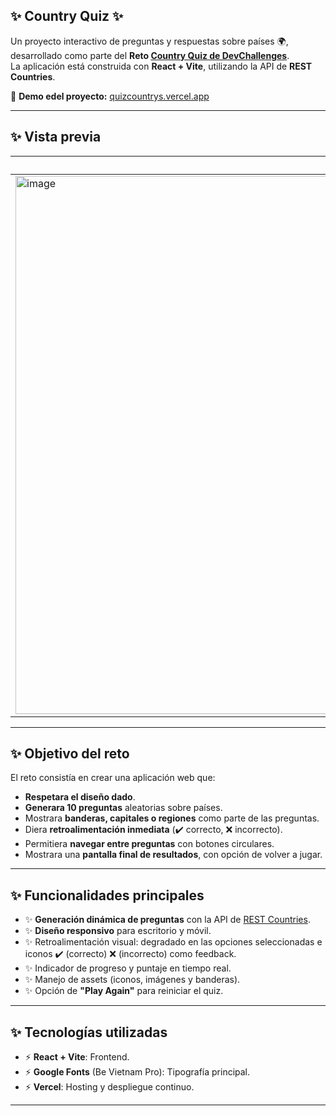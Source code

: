 ## ✨ Country Quiz ✨  

Un proyecto interactivo de preguntas y respuestas sobre países 🌍, desarrollado como parte del **Reto [Country Quiz de DevChallenges](https://devchallenges.io/)**.  
La aplicación está construida con **React + Vite**, utilizando la API de **REST Countries**.  

🔗 **Demo edel proyecto:** [quizcountrys.vercel.app](https://quizcountrys.vercel.app/)  

---

## ✨ Vista previa  

| Pantalla del Quiz | Pantalla de Resultados |
|-------------------|-------------------------|
| <img width="1919" height="861" alt="image" src="https://github.com/user-attachments/assets/10bad8f1-a0d2-4529-be22-c3eb7b0f3773" />|<img width="1919" height="861" alt="image" src="https://github.com/user-attachments/assets/be1091cd-2ebe-4eaa-83a4-20e73da3ec99" />|

---

## ✨ Objetivo del reto  

El reto consistía en crear una aplicación web que:  

-  **Respetara el diseño dado**.  
-  **Generara 10 preguntas** aleatorias sobre países.  
-  Mostrara **banderas, capitales o regiones** como parte de las preguntas.  
-  Diera **retroalimentación inmediata** (✔️ correcto, ❌ incorrecto).  
-  Permitiera **navegar entre preguntas** con botones circulares.  
-  Mostrara una **pantalla final de resultados**, con opción de volver a jugar.  

---

## ✨ Funcionalidades principales  

- ✨ **Generación dinámica de preguntas** con la API de [REST Countries](https://restcountries.com/).  
- ✨ **Diseño responsivo** para escritorio y móvil.  
- ✨ Retroalimentación visual: degradado en las opciones seleccionadas e iconos ✔️ (correcto) ❌ (incorrecto) como feedback.  
- ✨ Indicador de progreso y puntaje en tiempo real.  
- ✨ Manejo de assets (iconos, imágenes y banderas).  
- ✨ Opción de **"Play Again"** para reiniciar el quiz.  

---

## ✨ Tecnologías utilizadas  

- ⚡ **React + Vite**: Frontend.   
- ⚡ **Google Fonts** (Be Vietnam Pro): Tipografía principal.  
- ⚡ **Vercel**: Hosting y despliegue continuo.  

---


